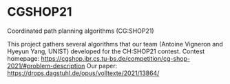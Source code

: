 # CGSHOP21
Coordinated path planning algorithms (CG:SHOP21)

This project gathers several algorithms that our team (Antoine Vigneron and Hyeyun Yang, UNIST) developed for the CH:SHOP21 contest. 
Contest homepage:
https://cgshop.ibr.cs.tu-bs.de/competition/cg-shop-2021/#problem-description
Our paper:
https://drops.dagstuhl.de/opus/volltexte/2021/13864/
